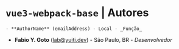 # `vue3-webpack-base` | Autores

    - **AuthorName** (emailAddress) - Local - _Função_

- **Fabio Y. Goto** (lab@yuiti.dev) - São Paulo, BR - _Desenvolvedor_

